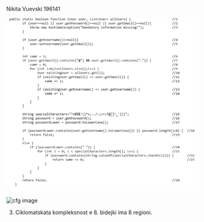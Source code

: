 Nikita Vuevski 196141

![Image](firstImage.png)


![cfg image](image2)

3. Ciklomatskata kompleksnost e 8. bidejki ima 8 regioni.

